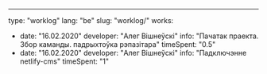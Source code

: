 ---
type: "worklog"
lang: "be"
slug: "worklog/"
works:
  - date: "16.02.2020"
    developer: "Алег Вішнеўскі"
    info: "Пачатак праекта. Збор каманды. падрыхтоўка рэпазітара"
    timeSpent: "0.5"
  - date: "16.02.2020"
    developer: "Алег Вішнеўскі"
    info: "Падключэнне netlify-cms"
    timeSpent: "1"  
